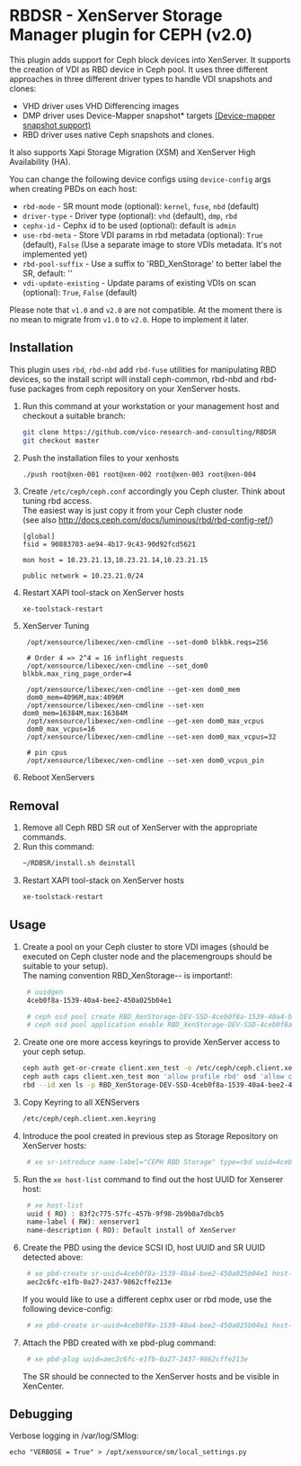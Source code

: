 # RBDSR - XenServer Storage Manager plugin for CEPH (v2.0)

This plugin adds support for Ceph block devices into XenServer.
It supports the creation of VDI as RBD device in Ceph pool.
It uses three different approaches in three different driver types to handle VDI snapshots and clones:
- VHD driver uses VHD Differencing images
- DMP driver uses Device-Mapper snapshot* targets [(Device-mapper snapshot support)](https://www.kernel.org/doc/Documentation/device-mapper/snapshot.txt)
- RBD driver uses native Ceph snapshots and clones.

It also supports Xapi Storage Migration (XSM) and XenServer High Availability (HA).

You can change the following device configs using `device-config` args when creating PBDs on each host:
 - `rbd-mode` - SR mount mode (optional): `kernel`, `fuse`, `nbd` (default)
 - `driver-type` - Driver type (optional): `vhd` (default), `dmp`, `rbd`
 - `cephx-id` - Cephx id to be used (optional): default is `admin`
 - `use-rbd-meta` - Store VDI params in rbd metadata (optional): `True` (default), `False` (Use a separate image to store VDIs metadata. It's not implemented yet)
 - `rbd-pool-suffix` - Use a suffix to 'RBD_XenStorage' to better label the SR, default: ''
 - `vdi-update-existing` - Update params of existing VDIs on scan (optional): `True`, `False` (default)

Please note that `v1.0` and `v2.0` are not compatible. At the moment there is no mean to migrate from `v1.0` to `v2.0`. Hope to implement it later.

## Installation

This plugin uses `rbd`, `rbd-nbd` add `rbd-fuse` utilities for manipulating RBD devices, so the install script will install ceph-common, rbd-nbd and rbd-fuse packages from ceph repository on your XenServer hosts.


1. Run this command at your workstation or your management host and checkout a suitable branch:
   ```bash
   git clone https://github.com/vico-research-and-consulting/RBDSR 
   git checkout master
   ```
2. Push the installation files to your xenhosts
   ```bash
   ./push root@xen-001 root@xen-002 root@xen-003 root@xen-004
   ```
3. Create ```/etc/ceph/ceph.conf``` accordingly you Ceph cluster. Think about tuning rbd access.<BR>
   The easiest way is just copy it from your Ceph cluster node <BR>
   (see also http://docs.ceph.com/docs/luminous/rbd/rbd-config-ref/)
   ```
   [global]
   fsid = 90883703-ae94-4b17-9c43-90d92fcd5621
 
   mon host = 10.23.21.13,10.23.21.14,10.23.21.15
 
   public network = 10.23.21.0/24
   ```
4. Restart XAPI tool-stack on XenServer hosts
   ```
   xe-toolstack-restart
   ```
5. XenServer Tuning
   ```
    /opt/xensource/libexec/xen-cmdline --set-dom0 blkbk.reqs=256
     
    # Order 4 => 2^4 = 16 inflight requests
    /opt/xensource/libexec/xen-cmdline --set_dom0 blkbk.max_ring_page_order=4
     
    /opt/xensource/libexec/xen-cmdline --get-xen dom0_mem
    dom0_mem=4096M,max:4096M
    /opt/xensource/libexec/xen-cmdline --set-xen dom0_mem=16384M,max:16384M
    /opt/xensource/libexec/xen-cmdline --get-xen dom0_max_vcpus
    dom0_max_vcpus=16
    /opt/xensource/libexec/xen-cmdline --set-xen dom0_max_vcpus=32
     
    # pin cpus
    /opt/xensource/libexec/xen-cmdline --set-xen dom0_vcpus_pin
   ```
6. Reboot XenServers

## Removal

1. Remove all Ceph RBD SR out of XenServer with the appropriate commands.
2. Run this command:
   ```bash
   ~/RDBSR/install.sh deinstall
   ```
3. Restart XAPI tool-stack on XenServer hosts
   ```bash
   xe-toolstack-restart
   ```

## Usage

1. Create a pool on your Ceph cluster to store VDI images (should be executed on Ceph cluster node and the placemengroups should be suitable to your setup). <BR>
   The naming convention RBD_XenStorage-<type>-<uuid> is important!:
   ```bash
	# uuidgen
	4ceb0f8a-1539-40a4-bee2-450a025b04e1

	# ceph osd pool create RBD_XenStorage-DEV-SSD-4ceb0f8a-1539-40a4-bee2-450a025b04e1 128 128 replicated
    # ceph osd pool application enable RBD_XenStorage-DEV-SSD-4ceb0f8a-1539-40a4-bee2-450a025b04e1 rbd

    ```
4. Create one ore more access keyrings to provide XenServer access to your ceph setup.
   ```bash
   ceph auth get-or-create client.xen_test -o /etc/ceph/ceph.client.xen.keyring
   ceph auth caps client.xen_test mon 'allow profile rbd' osd 'allow class-read object_prefix rbd_children, allow rwx pool=RBD_XenStorage-DEV-SSD-4ceb0f8a-1539-40a4-bee2-450a025b04e1'
   rbd --id xen ls -p RBD_XenStorage-DEV-SSD-4ceb0f8a-1539-40a4-bee2-450a025b04e
   ```
6. Copy Keyring to all XENServers
   ```bash
   /etc/ceph/ceph.client.xen.keyring
   ```

2. Introduce the pool created in previous step as Storage Repository on XenServer hosts:
   ```bash
	# xe sr-introduce name-label="CEPH RBD Storage" type=rbd uuid=4ceb0f8a-1539-40a4-bee2-450a025b04e1 shared=true content-type=user
    ```
3. Run the ```xe host-list``` command to find out the host UUID for Xenserer host:
   ```bash
    # xe host-list
    uuid ( RO) : 83f2c775-57fc-457b-9f98-2b9b0a7dbcb5
    name-label ( RW): xenserver1
    name-description ( RO): Default install of XenServer
    ```
4. Create the PBD using the device SCSI ID, host UUID and SR UUID detected above:
   ```bash
    # xe pbd-create sr-uuid=4ceb0f8a-1539-40a4-bee2-450a025b04e1 host-uuid=83f2c775-57fc-457b-9f98-2b9b0a7dbcb5
    aec2c6fc-e1fb-0a27-2437-9862cffe213e
   ```
	If you would like to use a different cephx user or rbd mode, use the following device-config:
   ```bash
	# xe pbd-create sr-uuid=4ceb0f8a-1539-40a4-bee2-450a025b04e1 host-uuid=83f2c775-57fc-457b-9f98-2b9b0a7dbcb5 device-config:cephx-id=xenserver device-config:rbd-mode=nbd
   ```

5. Attach the PBD created with xe pbd-plug command:
   ```bash
	# xe pbd-plug uuid=aec2c6fc-e1fb-0a27-2437-9862cffe213e
   ```
   The SR should be connected to the XenServer hosts and be visible in XenCenter.


## Debugging

Verbose logging in  /var/log/SMlog:

```
echo "VERBOSE = True" > /opt/xensource/sm/local_settings.py
```
